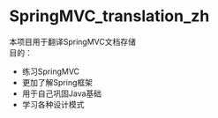 # SpringMVC_translation_zh

本项目用于翻译SpringMVC文档存储
<br>
目的：
  - 练习SpringMVC
  - 更加了解Spring框架
  - 用于自己巩固Java基础
  - 学习各种设计模式
